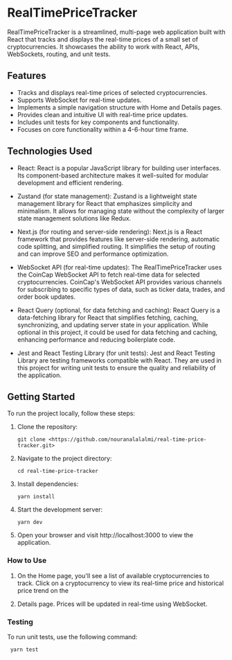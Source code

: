 # RealTimePriceTracker

RealTimePriceTracker is a streamlined, multi-page web application built with React that tracks and displays the real-time prices of a small set of cryptocurrencies. It showcases the ability to work with React, APIs, WebSockets, routing, and unit tests.

## Features

- Tracks and displays real-time prices of selected cryptocurrencies.
- Supports WebSocket for real-time updates.
- Implements a simple navigation structure with Home and Details pages.
- Provides clean and intuitive UI with real-time price updates.
- Includes unit tests for key components and functionality.
- Focuses on core functionality within a 4-6-hour time frame.

## Technologies Used

- React: React is a popular JavaScript library for building user interfaces. Its component-based architecture makes it well-suited for modular development and efficient rendering.

- Zustand (for state management): Zustand is a lightweight state management library for React that emphasizes simplicity and minimalism. It allows for managing state without the complexity of larger state management solutions like Redux.

- Next.js (for routing and server-side rendering): Next.js is a React framework that provides features like server-side rendering, automatic code splitting, and simplified routing. It simplifies the setup of routing and can improve SEO and performance optimization.

- WebSocket API (for real-time updates): The RealTimePriceTracker uses the CoinCap WebSocket API to fetch real-time data for selected cryptocurrencies. CoinCap's WebSocket API provides various channels for subscribing to specific types of data, such as ticker data, trades, and order book updates.

- React Query (optional, for data fetching and caching): React Query is a data-fetching library for React that simplifies fetching, caching, synchronizing, and updating server state in your application. While optional in this project, it could be used for data fetching and caching, enhancing performance and reducing boilerplate code.

- Jest and React Testing Library (for unit tests): Jest and React Testing Library are testing frameworks compatible with React. They are used in this project for writing unit tests to ensure the quality and reliability of the application.

## Getting Started

To run the project locally, follow these steps:

1. Clone the repository:

   ```
   git clone <https://github.com/nouranalalalmi/real-time-price-tracker.git>
   ```

2. Navigate to the project directory:
    ```
   cd real-time-price-tracker
   ```
3. Install dependencies:
    ```
    yarn install
    ```
4. Start the development server:
    ```
   yarn dev
   ```
5. Open your browser and visit http://localhost:3000 to view the application.
   

### How to Use
   1. On the Home page, you'll see a list of available cryptocurrencies to track.
   Click on a cryptocurrency to view its real-time price and historical price trend on the 
   
   2. Details page.
   Prices will be updated in real-time using WebSocket.
   
### Testing
   To run unit tests, use the following command:
   ```
    yarn test
   ```